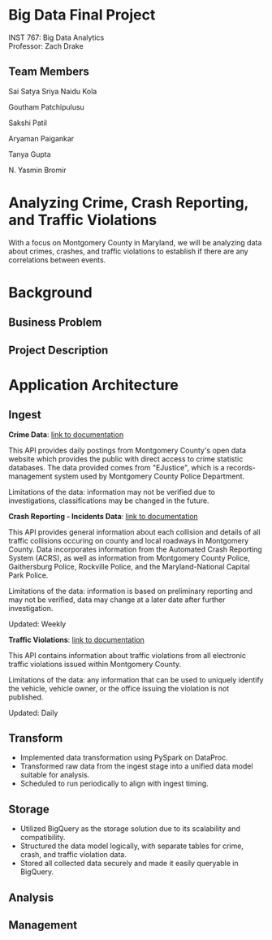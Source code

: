 # Big Data Final Project
INST 767: Big Data Analytics  
Professor: Zach Drake

## Team Members
Sai Satya Sriya Naidu Kola

Goutham Patchipulusu

Sakshi Patil

Aryaman Paigankar

Tanya Gupta

N. Yasmin Bromir

# Analyzing Crime, Crash Reporting, and Traffic Violations
With a focus on Montgomery County in Maryland, we will be analyzing data about crimes, crashes, and traffic violations to establish if there are any correlations between events.

# Background

## Business Problem

## Project Description

# Application Architecture 

## Ingest

**Crime Data**: [link to documentation](https://dev.socrata.com/foundry/data.montgomerycountymd.gov/icn6-v9z3)

This API provides daily postings from Montgomery County's open data website which provides the public with direct access to crime statistic databases. The data provided comes from "EJustice", which is a records-management system used by Montgomery County Police Department.

Limitations of the data: information may not be verified due to investigations, classifications may be changed in the future.

**Crash Reporting - Incidents Data**: [link to documentation](https://dev.socrata.com/foundry/data.montgomerycountymd.gov/bhju-22kf)

This API provides general information about each collision and details of all traffic collisions occuring on county and local roadways in Montgomery County. Data incorporates information from the Automated Crash Reporting System (ACRS), as well as information from Montgomery County Police, Gaithersburg Police, Rockville Police, and the Maryland-National Capital Park Police.

Limitations of the data: information is based on preliminary reporting and may not be verified, data may change at a later date after further investigation.

Updated: Weekly

**Traffic Violations**: [link to documentation](https://dev.socrata.com/foundry/data.montgomerycountymd.gov/4mse-ku6q)

This API contains information about traffic violations from all electronic traffic violations issued within Montgomery County.

Limitations of the data: any information that can be used to uniquely identify the vehicle, vehicle owner, or the office issuing the violation is not published.

Updated: Daily

## Transform
- Implemented data transformation using PySpark on DataProc.
- Transformed raw data from the ingest stage into a unified data model suitable for analysis.
- Scheduled to run periodically to align with ingest timing.
  
## Storage
- Utilized BigQuery as the storage solution due to its scalability and compatibility.
- Structured the data model logically, with separate tables for crime, crash, and traffic violation data.
- Stored all collected data securely and made it easily queryable in BigQuery.
  
## Analysis

## Management
